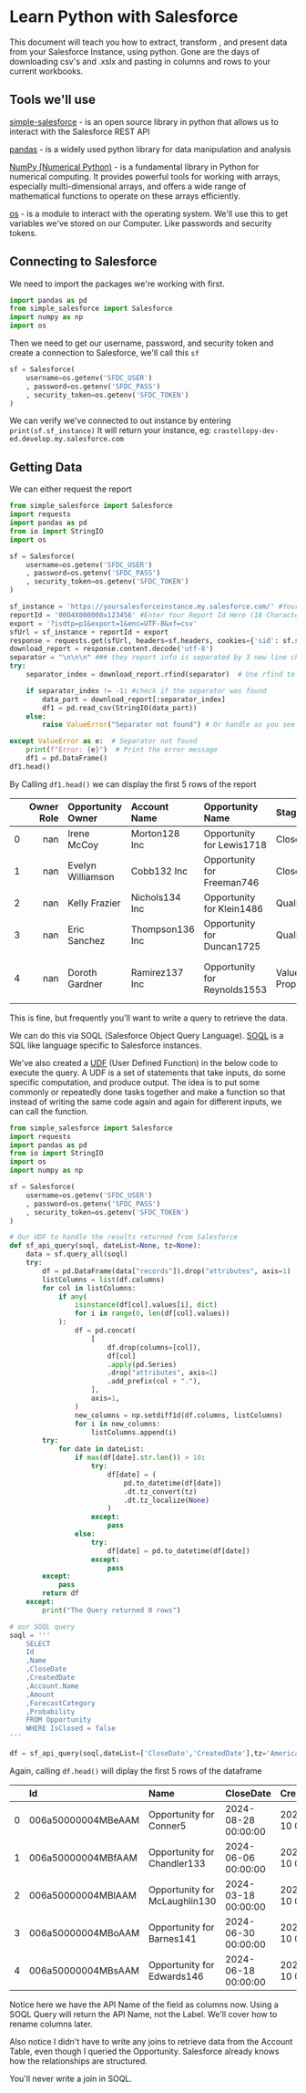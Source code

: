 # Learn Python with Salesforce

This document will teach you how to extract, transform , and present data from your Salesforce Instance, using python.
Gone are the days of downloading csv's and .xslx and pasting in columns and rows to your current workbooks.

## Tools we'll use

[simple-salesforce](https://simple-salesforce.readthedocs.io/en/latest/index.html) - is an open source library in python that allows us to interact with the Salesforce REST API

[pandas](https://pandas.pydata.org/docs/) - is a widely used python library for data manipulation and analysis

[NumPy (Numerical Python)](https://numpy.org/doc/stable/user/absolute_beginners.html) - is a fundamental library in Python for numerical computing. It provides powerful tools for working with arrays, especially multi-dimensional arrays, and offers a wide range of mathematical functions to operate on these arrays efficiently.

[os](https://docs.python.org/3/library/os.html) - is a module to interact with the operating system. We'll use this to get variables we've stored on our Computer. Like passwords and security tokens.

## Connecting to Salesforce

We need to import the packages we're working with first.

```python
import pandas as pd
from simple_salesforce import Salesforce
import numpy as np
import os
```

Then we need to get our username, password, and security token and create a connection to Salesforce, we'll call this `sf`

```python
sf = Salesforce(
    username=os.getenv('SFDC_USER')
    , password=os.getenv('SFDC_PASS')
    , security_token=os.getenv('SFDC_TOKEN')
)
```

We can verify we've connected to out instance by entering `print(sf.sf_instance)`
It will return your instance, eg: 
`crastellopy-dev-ed.develop.my.salesforce.com`

## Getting Data

We can either request the report

```python
from simple_salesforce import Salesforce
import requests
import pandas as pd
from io import StringIO
import os

sf = Salesforce(
    username=os.getenv('SFDC_USER')
    , password=os.getenv('SFDC_PASS')
    , security_token=os.getenv('SFDC_TOKEN')
)

sf_instance = 'https://yoursalesforceinstance.my.salesforce.com/' #Your Salesforce Instance URL
reportId = '00O4X000000x123456' #Enter Your Report Id Here (18 Character)
export = '?isdtp=p1&export=1&enc=UTF-8&xf=csv'
sfUrl = sf_instance + reportId + export
response = requests.get(sfUrl, headers=sf.headers, cookies={'sid': sf.session_id})
download_report = response.content.decode('utf-8')
separator = "\n\n\n" ### they report info is separated by 3 new line characters, we dont want this at the end of the df
try:
    separator_index = download_report.rfind(separator)  # Use rfind to find the *last* occurrence

    if separator_index != -1: #check if the separator was found
        data_part = download_report[:separator_index]
        df1 = pd.read_csv(StringIO(data_part))
    else:
        raise ValueError("Separator not found") # Or handle as you see fit

except ValueError as e:  # Separator not found
    print(f"Error: {e}")  # Print the error message
    df1 = pd.DataFrame()
df1.head()
```
By Calling `df1.head()` we can display the first 5 rows of the report

|    |   Owner Role | Opportunity Owner   | Account Name    | Opportunity Name             | Stage             | Fiscal Period   |    Amount |   Expected Revenue |   Probability (%) |   Age | Close Date   | Created Date   |   Next Step | Lead Source       | Type                  | Industry   | Forecast Category   |
|---:|-------------:|:--------------------|:----------------|:-----------------------------|:------------------|:----------------|----------:|-------------------:|------------------:|------:|:-------------|:---------------|------------:|:------------------|:----------------------|:-----------|:--------------------|
|  0 |          nan | Irene McCoy         | Morton128 Inc   | Opportunity for Lewis1718    | Closed Won        | Q4-2023         | 1415700.0 |          1415700.0 |               100 |   0.0 | 10/2/2023    | 2/10/2024      |         nan | Employee Referral | New Business          | Energy     | Closed              |
|  1 |          nan | Evelyn Williamson   | Cobb132 Inc     | Opportunity for Freeman746   | Closed Won        | Q4-2023         | 1411200.0 |          1411200.0 |               100 |   0.0 | 11/8/2023    | 2/10/2024      |         nan | Word of mouth     | New Business          | Energy     | Closed              |
|  2 |          nan | Kelly Frazier       | Nichols134 Inc  | Opportunity for Klein1486    | Qualification     | Q3-2024         |  431073.0 |            43107.3 |                10 | 366.0 | 7/31/2024    | 2/10/2024      |         nan | Employee Referral | New Business          | Energy     | Pipeline            |
|  3 |          nan | Eric Sanchez        | Thompson136 Inc | Opportunity for Duncan1725   | Qualification     | Q3-2024         |  847450.0 |            84745.0 |                10 | 366.0 | 7/28/2024    | 2/10/2024      |         nan | Public Relations  | Existing Business     | Energy     | Pipeline            |
|  4 |          nan | Doroth Gardner      | Ramirez137 Inc  | Opportunity for Reynolds1553 | Value Proposition | Q2-2024         | 3464115.0 |          1732057.5 |                50 | 366.0 | 5/25/2024    | 2/10/2024      |         nan | Advertisement     | New Business / Add-on | Energy     | Pipeline            |

This is fine, but frequently you'll want to write a query to retrieve the data.

We can do this via SOQL (Salesforce Object Query Language).
[SOQL](https://developer.salesforce.com/docs/atlas.en-us.soql_sosl.meta/soql_sosl/sforce_api_calls_soql.htm) is a SQL like language specific to Salesforce instances.

We've also created a [UDF](https://www.geeksforgeeks.org/python-user-defined-functions/) (User Defined Function) in the below code to execute the query.
A UDF is a set of statements that take inputs, do some specific computation, and produce output. The idea is to put some commonly or repeatedly done tasks together and make a function so that instead of writing the same code again and again for different inputs, we can call the function.

```python
from simple_salesforce import Salesforce
import requests
import pandas as pd
from io import StringIO
import os
import numpy as np

sf = Salesforce(
    username=os.getenv('SFDC_USER')
    , password=os.getenv('SFDC_PASS')
    , security_token=os.getenv('SFDC_TOKEN')
)

# Our UDF to handle the results returned from Salesforce
def sf_api_query(soql, dateList=None, tz=None):
    data = sf.query_all(soql)
    try:
        df = pd.DataFrame(data["records"]).drop("attributes", axis=1)
        listColumns = list(df.columns)
        for col in listColumns:
            if any(
                isinstance(df[col].values[i], dict)
                for i in range(0, len(df[col].values))
            ):
                df = pd.concat(
                    [
                        df.drop(columns=[col]),
                        df[col]
                        .apply(pd.Series)
                        .drop("attributes", axis=1)
                        .add_prefix(col + "."),
                    ],
                    axis=1,
                )
                new_columns = np.setdiff1d(df.columns, listColumns)
                for i in new_columns:
                    listColumns.append(i)
        try:
            for date in dateList:
                if max(df[date].str.len()) > 10:
                    try:
                        df[date] = (
                            pd.to_datetime(df[date])
                            .dt.tz_convert(tz)
                            .dt.tz_localize(None)
                        )
                    except:
                        pass
                else:
                    try:
                        df[date] = pd.to_datetime(df[date])
                    except:
                        pass
        except:
            pass
        return df
    except:
        print("The Query returned 0 rows")

# our SOQL query
soql = '''
    SELECT 
    Id
    ,Name
    ,CloseDate
    ,CreatedDate
    ,Account.Name 
    ,Amount
    ,ForecastCategory
    ,Probability
    FROM Opportunity 
    WHERE IsClosed = false
'''

df = sf_api_query(soql,dateList=['CloseDate','CreatedDate'],tz='America/Chicago')
```
Again, calling `df.head()` will diplay the first 5 rows of the dataframe

|    | Id                 | Name                          | CloseDate           | CreatedDate         |    Amount | ForecastCategory   |   Probability | Account.Name    |
|---:|:-------------------|:------------------------------|:--------------------|:--------------------|----------:|:-------------------|--------------:|:----------------|
|  0 | 006a50000004MBeAAM | Opportunity for Conner5       | 2024-08-28 00:00:00 | 2024-02-10 02:26:48 |   32400.0 | Pipeline           |          10.0 | Phillips552 Inc |
|  1 | 006a50000004MBfAAM | Opportunity for Chandler133   | 2024-06-06 00:00:00 | 2024-02-10 02:26:48 |  754640.0 | BestCase           |          70.0 | Gibson62 Inc    |
|  2 | 006a50000004MBlAAM | Opportunity for McLaughlin130 | 2024-03-18 00:00:00 | 2024-02-10 02:26:48 | 1249000.0 | Forecast           |          90.0 | Owens441 Inc    |
|  3 | 006a50000004MBoAAM | Opportunity for Barnes141     | 2024-06-30 00:00:00 | 2024-02-10 02:26:48 |  363400.0 | Pipeline           |          10.0 | Conner513 Inc   |
|  4 | 006a50000004MBsAAM | Opportunity for Edwards146    | 2024-06-18 00:00:00 | 2024-02-10 02:26:48 | 4212140.0 | BestCase           |          70.0 | Harris13 Inc    |

Notice here we have the API Name of the field as columns now.
Using a SOQL Query will return the API Name, not the Label.
We'll cover how to rename columns later.

Also notice I didn't have to write any joins to retrieve data from the Account Table, even though I queried the Opportunity.
Salesforce already knows how the relationships are structured.

You'll never write a join in SOQL.
